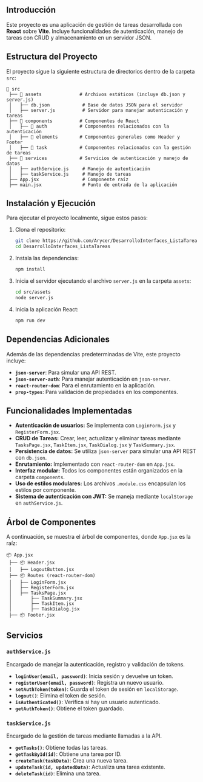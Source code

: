 ## Introducción

Este proyecto es una aplicación de gestión de tareas desarrollada con **React** sobre **Vite**. Incluye funcionalidades de autenticación, manejo de tareas con CRUD y almacenamiento en un servidor JSON.

## Estructura del Proyecto

El proyecto sigue la siguiente estructura de directorios dentro de la carpeta `src`:

```
📂 src
 ├── 📂 assets              # Archivos estáticos (incluye db.json y server.js)
 │   ├── db.json            # Base de datos JSON para el servidor
 │   ├── server.js          # Servidor para manejar autenticación y tareas
 ├── 📂 components          # Componentes de React
 │   ├── 📂 auth            # Componentes relacionados con la autenticación
 │   ├── 📂 elements        # Componentes generales como Header y Footer
 │   ├── 📂 task            # Componentes relacionados con la gestión de tareas
 ├── 📂 services            # Servicios de autenticación y manejo de datos
 │   ├── authService.js     # Manejo de autenticación
 │   ├── taskService.js     # Manejo de tareas
 ├── App.jsx                # Componente raíz
 ├── main.jsx               # Punto de entrada de la aplicación
```

## Instalación y Ejecución

Para ejecutar el proyecto localmente, sigue estos pasos:

1. Clona el repositorio:
   ```sh
   git clone https://github.com/Arycer/DesarrolloInterfaces_ListaTareas.git
   cd DesarrolloInterfaces_ListaTareas
   ```
2. Instala las dependencias:
   ```sh
   npm install
   ```
3. Inicia el servidor ejecutando el archivo `server.js` en la carpeta `assets`:
   ```sh
   cd src/assets
   node server.js
   ```
4. Inicia la aplicación React:
   ```sh
   npm run dev
   ```

## Dependencias Adicionales

Además de las dependencias predeterminadas de Vite, este proyecto incluye:

- **`json-server`**: Para simular una API REST.
- **`json-server-auth`**: Para manejar autenticación en `json-server`.
- **`react-router-dom`**: Para el enrutamiento en la aplicación.
- **`prop-types`**: Para validación de propiedades en los componentes.

## Funcionalidades Implementadas

- **Autenticación de usuarios:** Se implementa con `LoginForm.jsx` y `RegisterForm.jsx`.
- **CRUD de Tareas:** Crear, leer, actualizar y eliminar tareas mediante `TasksPage.jsx`, `TaskItem.jsx`, `TaskDialog.jsx` y `TaskSummary.jsx`.
- **Persistencia de datos:** Se utiliza `json-server` para simular una API REST con `db.json`.
- **Enrutamiento:** Implementado con `react-router-dom` en `App.jsx`.
- **Interfaz modular:** Todos los componentes están organizados en la carpeta `components`.
- **Uso de estilos modulares:** Los archivos `.module.css` encapsulan los estilos por componente.
- **Sistema de autenticación con JWT:** Se maneja mediante `localStorage` en `authService.js`.

## Árbol de Componentes

A continuación, se muestra el árbol de componentes, donde `App.jsx` es la raíz:

```
📦 App.jsx
 ├── 📦 Header.jsx
 │   ├── LogoutButton.jsx
 ├── 📦 Routes (react-router-dom)
 │   ├── LoginForm.jsx
 │   ├── RegisterForm.jsx
 │   ├── TasksPage.jsx
 │       ├── TaskSummary.jsx
 │       ├── TaskItem.jsx
 │       ├── TaskDialog.jsx
 ├── 📦 Footer.jsx
```



## Servicios

### `authService.js`

Encargado de manejar la autenticación, registro y validación de tokens.

- **`loginUser(email, password)`**: Inicia sesión y devuelve un token.
- **`registerUser(email, password)`**: Registra un nuevo usuario.
- **`setAuthToken(token)`**: Guarda el token de sesión en `localStorage`.
- **`logout()`**: Elimina el token de sesión.
- **`isAuthenticated()`**: Verifica si hay un usuario autenticado.
- **`getAuthToken()`**: Obtiene el token guardado.

### `taskService.js`

Encargado de la gestión de tareas mediante llamadas a la API.

- **`getTasks()`**: Obtiene todas las tareas.
- **`getTaskById(id)`**: Obtiene una tarea por ID.
- **`createTask(taskData)`**: Crea una nueva tarea.
- **`updateTask(id, updatedData)`**: Actualiza una tarea existente.
- **`deleteTask(id)`**: Elimina una tarea.